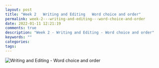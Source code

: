 ```yaml
---
layout: post
title: "Week 2   Writing and Editing   Word choice and order"
permalink: week-2---writing-and-editing---word-choice-and-order
date: 2022-01-11 12:21:19
comments: true
description: "Week 2 - Writing and Editing - Word choice and order"
keywords: ""
categories:
tags:
---
```


![Writing and Editing - Word choice and order](/images/words-order.png)
